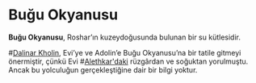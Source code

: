 # Buğu Okyanusu

**Buğu Okyanusu**, Roshar’ın kuzeydoğusunda bulunan bir su kütlesidir.  

#[Dalinar Kholin](characters/dalinar), Evi’ye ve Adolin’e Buğu Okyanusu’na bir tatile gitmeyi önermiştir, çünkü Evi #[Alethkar'daki](locations/alethkar) rüzgârdan ve soğuktan yorulmuştu. Ancak bu yolculuğun gerçekleştiğine dair bir bilgi yoktur.

